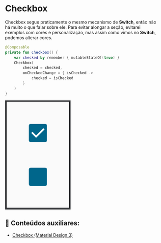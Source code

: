 # Checkbox

Checkbox segue praticamente o mesmo mecanismo de **Switch**, então não há muito o que falar sobre ele. Para evitar alongar a seção, evitarei exemplos com cores e personalização, mas assim como vimos no **Switch**, podemos alterar cores.

```kotlin
@Composable
private fun Checkbox() {
    var checked by remember { mutableStateOf(true) }
    Checkbox(
        checked = checked,
        onCheckedChange = { isChecked ->
            checked = isChecked
        }
    )
}
```

![Checkbox](checkbox/img-01.png)

## :link: Conteúdos auxiliares:
- [Checkbox (Material Design 3)](https://m3.material.io/components/checkbox/overview)
